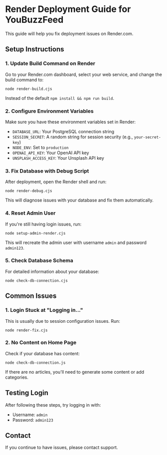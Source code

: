 # Render Deployment Guide for YouBuzzFeed

This guide will help you fix deployment issues on Render.com.

## Setup Instructions

### 1. Update Build Command on Render

Go to your Render.com dashboard, select your web service, and change the build command to:

```
node render-build.cjs
```

Instead of the default `npm install && npm run build`.

### 2. Configure Environment Variables

Make sure you have these environment variables set in Render:

- `DATABASE_URL`: Your PostgreSQL connection string
- `SESSION_SECRET`: A random string for session security (e.g., `your-secret-key`)
- `NODE_ENV`: Set to `production`
- `OPENAI_API_KEY`: Your OpenAI API key 
- `UNSPLASH_ACCESS_KEY`: Your Unsplash API key

### 3. Fix Database with Debug Script

After deployment, open the Render shell and run:

```
node render-debug.cjs
```

This will diagnose issues with your database and fix them automatically.

### 4. Reset Admin User

If you're still having login issues, run:

```
node setup-admin-render.cjs
```

This will recreate the admin user with username `admin` and password `admin123`.

### 5. Check Database Schema

For detailed information about your database:

```
node check-db-connection.cjs
```

## Common Issues

### 1. Login Stuck at "Logging in..."

This is usually due to session configuration issues. Run:

```
node render-fix.cjs
```

### 2. No Content on Home Page

Check if your database has content:

```
node check-db-connection.js
```

If there are no articles, you'll need to generate some content or add categories.

## Testing Login

After following these steps, try logging in with:
- Username: `admin`
- Password: `admin123`

## Contact

If you continue to have issues, please contact support.